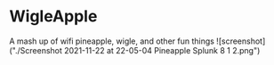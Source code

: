 # WigleApple
A mash up of wifi pineapple, wigle, and other fun things
![screenshot]("./Screenshot 2021-11-22 at 22-05-04 Pineapple Splunk 8 1 2.png")
